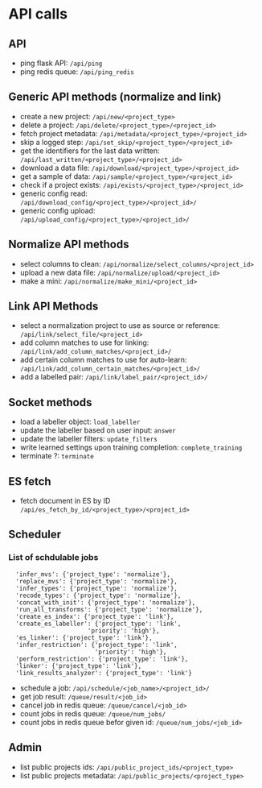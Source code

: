 # API calls

## API

* ping flask API: `/api/ping`
* ping redis queue: `/api/ping_redis`

## Generic API methods (normalize and link)

* create a new project: `/api/new/<project_type>`
* delete a project: `/api/delete/<project_type>/<project_id>`
* fetch project metadata: `/api/metadata/<project_type>/<project_id>`
* skip a logged step: `/api/set_skip/<project_type>/<project_id>`
* get the identifiers for the last data written: `/api/last_written/<project_type>/<project_id>`
* download a data file: `/api/download/<project_type>/<project_id>`
* get a sample of data: `/api/sample/<project_type>/<project_id>`
* check if a project exists: `/api/exists/<project_type>/<project_id>`
* generic config read: `/api/download_config/<project_type>/<project_id>/`
* generic config upload: `/api/upload_config/<project_type>/<project_id>/`

## Normalize API methods

* select columns to clean: `/api/normalize/select_columns/<project_id>`
* upload a new data file: `/api/normalize/upload/<project_id>`
* make a mini: `/api/normalize/make_mini/<project_id>`

## Link API Methods

* select a normalization project to use as source or reference: `/api/link/select_file/<project_id>`
* add column matches to use for linking: `/api/link/add_column_matches/<project_id>/`
* add certain column matches to use for auto-learn: `/api/link/add_column_certain_matches/<project_id>/`
* add a labelled pair: `/api/link/label_pair/<project_id>/`

## Socket methods
 
* load a labeller object: `load_labeller`
* update the labeller based on user input: `answer`
* update the labeller filters: `update_filters`
* write learned settings upon training completion: `complete_training`
* terminate ?: `terminate`

## ES fetch

* fetch document in ES by ID  `/api/es_fetch_by_id/<project_type>/<project_id>`

## Scheduler

### List of schdulable jobs 
```
  'infer_mvs': {'project_type': 'normalize'}, 
  'replace_mvs': {'project_type': 'normalize'}, 
  'infer_types': {'project_type': 'normalize'}, 
  'recode_types': {'project_type': 'normalize'}, 
  'concat_with_init': {'project_type': 'normalize'}, 
  'run_all_transforms': {'project_type': 'normalize'}, 
  'create_es_index': {'project_type': 'link'},
  'create_es_labeller': {'project_type': 'link', 
                      'priority': 'high'}, 
  'es_linker': {'project_type': 'link'},
  'infer_restriction': {'project_type': 'link', 
                        'priority': 'high'}, 
  'perform_restriction': {'project_type': 'link'},
  'linker': {'project_type': 'link'}, 
  'link_results_analyzer': {'project_type': 'link'}
```
* schedule a job: `/api/schedule/<job_name>/<project_id>/`
* get job result: `/queue/result/<job_id>`
* cancel job in redis queue: `/queue/cancel/<job_id>`
* count jobs in redis queue: `/queue/num_jobs/`
* count jobs in redis queue befor given id: `/queue/num_jobs/<job_id>`

## Admin

* list public projects ids: `/api/public_project_ids/<project_type>`
* list public projects metadata: `/api/public_projects/<project_type>`







